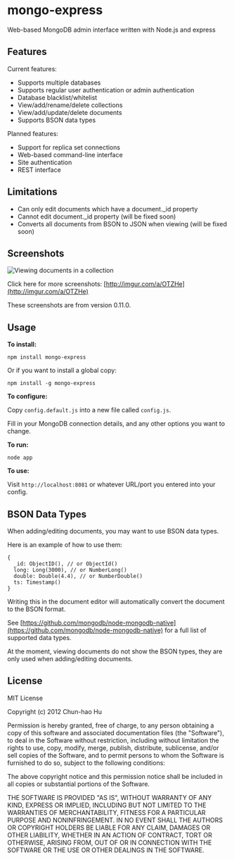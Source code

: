 mongo-express
=============

Web-based MongoDB admin interface written with Node.js and express


Features
--------

Current features:

* Supports multiple databases
* Supports regular user authentication or admin authentication
* Database blacklist/whitelist
* View/add/rename/delete collections
* View/add/update/delete documents
* Supports BSON data types

Planned features:

* Support for replica set connections
* Web-based command-line interface
* Site authentication
* REST interface


Limitations
-----------

* Can only edit documents which have a document._id property
* Cannot edit document._id property (will be fixed soon)
* Converts all documents from BSON to JSON when viewing (will be fixed soon)


Screenshots
-----------

<img src="http://i.imgur.com/DOi3b.png" title="Viewing documents in a collection" />

Click here for more screenshots: 
[http://imgur.com/a/OTZHe](http://imgur.com/a/OTZHe)

These screenshots are from version 0.11.0.


Usage
-----

**To install:**

    npm install mongo-express

Or if you want to install a global copy:

    npm install -g mongo-express

**To configure:**

Copy `config.default.js` into a new file called `config.js`.

Fill in your MongoDB connection details, and any other options you want to change.

**To run:**

    node app

**To use:**

Visit `http://localhost:8081` or whatever URL/port you entered into your config.


BSON Data Types
---------------

When adding/editing documents, you may want to use BSON data types.

Here is an example of how to use them:

    {
      _id: ObjectID(), // or ObjectId()
      long: Long(3000), // or NumberLong()
      double: Double(4.4), // or NumberDouble()
      ts: Timestamp()
    }

Writing this in the document editor will automatically convert the document to the BSON format.

See [https://github.com/mongodb/node-mongodb-native](https://github.com/mongodb/node-mongodb-native) for a full list of supported data types.

At the moment, viewing documents do not show the BSON types, they are only used when adding/editing documents.

License
-------
MIT License

Copyright (c) 2012 Chun-hao Hu

Permission is hereby granted, free of charge, to any person obtaining a copy of this software and associated documentation files (the "Software"), to deal in the Software without restriction, including without limitation the rights to use, copy, modify, merge, publish, distribute, sublicense, and/or sell copies of the Software, and to permit persons to whom the Software is furnished to do so, subject to the following conditions:

The above copyright notice and this permission notice shall be included in all copies or substantial portions of the Software.

THE SOFTWARE IS PROVIDED "AS IS", WITHOUT WARRANTY OF ANY KIND, EXPRESS OR IMPLIED, INCLUDING BUT NOT LIMITED TO THE WARRANTIES OF MERCHANTABILITY, FITNESS FOR A PARTICULAR PURPOSE AND NONINFRINGEMENT. IN NO EVENT SHALL THE AUTHORS OR COPYRIGHT HOLDERS BE LIABLE FOR ANY CLAIM, DAMAGES OR OTHER LIABILITY, WHETHER IN AN ACTION OF CONTRACT, TORT OR OTHERWISE, ARISING FROM, OUT OF OR IN CONNECTION WITH THE SOFTWARE OR THE USE OR OTHER DEALINGS IN THE SOFTWARE.
